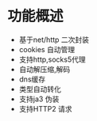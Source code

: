 # 功能概述
* 基于net/http 二次封装
* cookies 自动管理
* 支持http,socks5代理
* 自动解压缩,解码
* dns缓存
* 类型自动转化
* 支持ja3 伪装
* 支持HTTP2 请求
